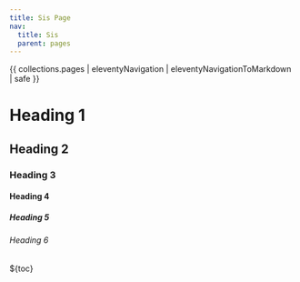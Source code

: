 ```yaml
---
title: Sis Page
nav:
  title: Sis
  parent: pages
---
```


{{ collections.pages | eleventyNavigation | eleventyNavigationToMarkdown | safe }}

# Heading 1

## Heading 2

### Heading 3

#### Heading 4

##### Heading 5

###### Heading 6

${toc}
